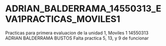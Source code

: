 # ADRIAN_BALDERRAMA_14550313_EVA1PRACTICAS_MOVILES1
Practicas para primera evaluacion de la unidad 1, Moviles 1 14550313 ADRIAN BALDERRAMA BUSTOS
Falta practica 5, 13, y 9 de funcionar 
